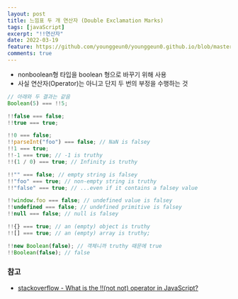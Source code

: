 ```yaml
---
layout: post
title: 느낌표 두 개 연산자 (Double Exclamation Marks)
tags: [javaScript]
excerpt: "!!연산자"
date: 2022-03-19
feature: https://github.com/younggeun0/younggeun0.github.io/blob/master/_posts/img/til/til.png?raw=true
comments: true
---
```


-   nonboolean형 타입을 boolean 형으로 바꾸기 위해 사용
-   사실 연산자(Operator)는 아니고 단지 두 번의 부정을 수행하는 것

```js
// 아래와 두 결과는 같음
Boolean(5) === !!5;

!!false === false;
!!true === true;

!!0 === false;
!!parseInt("foo") === false; // NaN is falsey
!!1 === true;
!!-1 === true; // -1 is truthy
!!(1 / 0) === true; // Infinity is truthy

!!"" === false; // empty string is falsey
!!"foo" === true; // non-empty string is truthy
!!"false" === true; // ...even if it contains a falsey value

!!window.foo === false; // undefined value is falsey
!!undefined === false; // undefined primitive is falsey
!!null === false; // null is falsey

!!{} === true; // an (empty) object is truthy
!![] === true; // an (empty) array is truthy;

!!new Boolean(false); // 객체니까 truthy 때문에 true
!!Boolean(false); // false
```

### 참고

-   [stackoverflow - What is the !!(not not) operator in JavaScript?](https://stackoverflow.com/questions/784929/what-is-the-not-not-operator-in-javascript)
